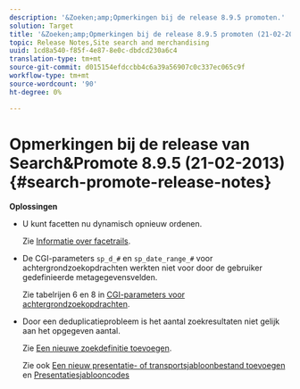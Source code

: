```yaml
---
description: '&Zoeken;amp;Opmerkingen bij de release 8.9.5 promoten.'
solution: Target
title: '&Zoeken;amp;Opmerkingen bij de release 8.9.5 promoten (21-02-2013)'
topic: Release Notes,Site search and merchandising
uuid: 1cd8a540-f85f-4e87-8e0c-dbdcd230a6c4
translation-type: tm+mt
source-git-commit: d015154efdccbb4c6a39a56907c0c337ec065c9f
workflow-type: tm+mt
source-wordcount: '90'
ht-degree: 0%

---
```



# Opmerkingen bij de release van Search&amp;Promote 8.9.5 (21-02-2013){#search-promote-release-notes}

**Oplossingen**

* U kunt facetten nu dynamisch opnieuw ordenen.

   Zie [Informatie over facetrails](../c-about-design-menu/c-about-facet-rails.md#concept_1FDC8BCDFFC84A0889DA670F63D5F6DB).

* De CGI-parameters `sp_d_#` en `sp_date_range_#` voor achtergrondzoekopdrachten werkten niet voor door de gebruiker gedefinieerde metagegevensvelden.

   Zie tabelrijen 6 en 8 in [CGI-parameters voor achtergrondzoekopdrachten](../c-appendices/c-cgiparameters.md#reference_582E85C3886740C98FE88CA9DF7918E8).

* Door een deduplicatieprobleem is het aantal zoekresultaten niet gelijk aan het opgegeven aantal.

   Zie [Een nieuwe zoekdefinitie toevoegen](../c-about-settings-menu/c-about-searching-menu.md#task_98D3A168AB5D4F30A1ADB6E0D48AB648).

   Zie ook [Een nieuw presentatie- of transportsjabloonbestand toevoegen](../c-about-design-menu/c-about-templates.md#task_73199757B6E748CAA604902FF913F012) en [Presentatiesjablooncodes](../c-appendices/c-templates.md#reference_F1BBF616BCEC4AD7B2548ECD3CA74C64)

